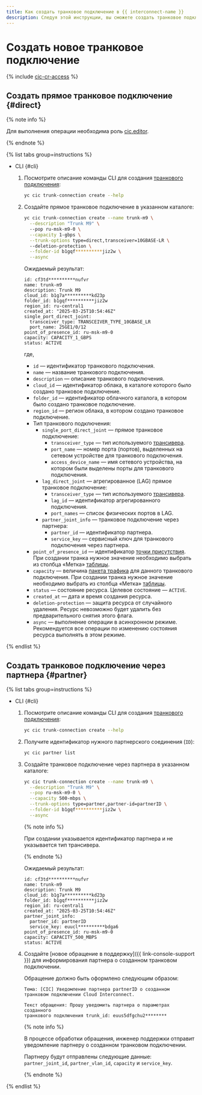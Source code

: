 ```yaml
---
title: Как создать транковое подключение в {{ interconnect-name }}
description: Следуя этой инструкции, вы сможете создать транковое подключение в {{ interconnect-name }}.
---
```


# Создать новое транковое подключение

{% include [cic-cr-access](../../_includes/interconnect/cic-cr-access.md) %}

## Создать прямое транковое подключение {#direct}

{% note info %}

Для выполнения операции необходима роль [cic.editor](../security/index.md#cic-editor).

{% endnote %}

{% list tabs group=instructions %}

- CLI {#cli}

  1. Посмотрите описание команды CLI для создания [транкового подключения](../concepts/trunk.md):

      ```bash
      yc cic trunk-connection create --help
      ```

  1. Создайте прямое транковое подключение в указанном каталоге:

      ```bash
      yc cic trunk-connection create --name trunk-m9 \
        --description "Trunk M9" \ 
        --pop ru-msk-m9-0 \
        --capacity 1-gbps \
        --trunk-options type=direct,transceiver=10GBASE-LR \ 
        --deletion-protection \
        --folder-id b1gqf**********jiz2w \
        --async
      ```

      Ожидаемый результат:

      ```text
      id: cf3td**********nufvr
      name: trunk-m9
      description: Trunk M9
      cloud_id: b1g7a**********kd23p
      folder_id: b1gqf**********jiz2w
      region_id: ru-central1
      created_at: "2025-03-25T10:54:46Z"
      single_port_direct_joint:
        transceiver_type: TRANSCEIVER_TYPE_10GBASE_LR
        port_name: 25GE1/0/12
      point_of_presence_id: ru-msk-m9-0
      capacity: CAPACITY_1_GBPS
      status: ACTIVE
      ```

      где,
      * `id` — идентификатор транкового подключения.
      * `name` — название транкового подключения.
      * `description` — описание транкового подключения.
      * `cloud_id` — идентификатор облака, в каталоге которого было создано транковое подключение.
      * `folder_id` — идентификатор облачного каталога, в котором было создано транковое подключение.
      * `region_id` — регион облака, в котором создано транковое подключение.
      * Тип транкового подключения:
        * `single_port_direct_joint` — прямое транковое подключение:
           * `transceiver_type` — тип используемого [трансивера](../concepts/transceivers.md).
           * `port_name` — номер порта (портов), выделенных на сетевом устройстве для транкового подключения.
           * `access_device_name` — имя сетевого устройства, на котором были выделены порты для транкового подключения.
        * `lag_direct_joint` — агрегированное (LAG) прямое транковое подключение:
           * `transceiver_type` — тип используемого [трансивера](../concepts/transceivers.md).
           * `lag_id` — идентификатор агрегированного подключения.
           * `port_names` — список физических портов в LAG.
        * `partner_joint_info` — транковое подключение через партнера:
           * `partner_id` — идентификатор партнера.
           * `service_key` — сервисный ключ для транкового подключения через партнера.
      * `point_of_presence_id` — идентификатор [точки присутствия](../concepts/pops.md). При создании транка нужное значение необходимо выбрать из столбца «Метка» [таблицы](../concepts/pops.md).
      * `capacity` — величина [пакета трафика](../concepts/capacity.md) для данного транкового подключения. При создании транка нужное значение необходимо выбрать из столбца «Метка» [таблицы](../concepts/capacity.md).
      * `status` — состояние ресурса. Целевое состояние — `ACTIVE`.
      * `created_at` — дата и время создания ресурса.
      * `deletion-protection` — защита ресурса от случайного удаления. Ресурс невозможно будет удалить без предварительного снятия этого флага.
      * `async` — выполнение операции в асинхронном режиме. Рекомендуется все операции по изменению состояния ресурса выполнять в этом режиме.

{% endlist %}

## Создать транковое подключение через партнера {#partner}

{% list tabs group=instructions %}

- CLI {#cli}

  1. Посмотрите описание команды CLI для создания [транкового подключения](../concepts/trunk.md):

      ```bash
      yc cic trunk-connection create --help
      ```

  1. Получите идентификатор нужного партнерского соединения (`ID`):

      ```bash
      yc cic partner list
      ``` 

  1. Создайте транковое подключение через партнера в указанном каталоге:

      ```bash
      yc cic trunk-connection create --name trunk-m9 \
        --description "Trunk M9" \
        --pop ru-msk-m9-0 \
        --capacity 500-mbps \
        --trunk-options type=partner,partner-id=partnerID \
        --folder-id b1gqf**********jiz2w \
        --async
      ```

      {% note info %}

      При создании указывается идентификатор партнера и не указывается тип трансивера.

      {% endnote %}

      Ожидаемый результат:

      ```text
      id: cf3td**********nufvr
      name: trunk-m9
      description: Trunk M9
      cloud_id: b1g7a**********kd23p
      folder_id: b1gqf**********jiz2w
      region_id: ru-central1
      created_at: "2025-03-25T10:54:46Z"
      partner_joint_info:
        partner_id: partnerID
        service_key: euucl**********bdga6
      point_of_presence_id: ru-msk-m9-0
      capacity: CAPACITY_500_MBPS
      status: ACTIVE
      ```

  1. Создайте [новое обращение в поддержку]({{ link-console-support }}) для информирования партнера о созданном транковом подключении.

      Обращение должно быть оформлено следующим образом:

      ```text
      Тема: [CIC] Уведомление партнера partnerID о созданном
      транковом подключении Cloud Interconnect.

      Текст обращения: Прошу уведомить партнера о параметрах созданного 
      транкового подключения trunk_id: euus5dfgchu2********
      ```

      {% note info %}

      В процессе обработки обращения, инженер поддержки отправит уведомление партнеру о созданном транковом подключении. 

      Партнеру будут отправлены следующие данные: `partner_joint_id`, `partner_vlan_id`, `capacity` и `service_key`.

      {% endnote %}

{% endlist %}

